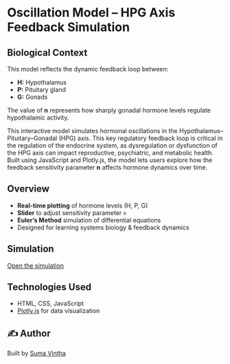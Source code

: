 # Oscillation Model – HPG Axis Feedback Simulation


## Biological Context
This model reflects the dynamic feedback loop between:
- **H:** Hypothalamus
- **P:** Pituitary gland
- **G:** Gonads 

The value of **n** represents how sharply gonadal hormone levels regulate hypothalamic activity.

This interactive model simulates hormonal oscillations in the Hypothalamus–Pituitary–Gonadal (HPG) axis. This key regulatory feedback loop is critical in the regulation of the endocrine system, as dysregulation or dysfunction of the HPG axis can impact reproductive, psychiatric, and metabolic health. Built using JavaScript and Plotly.js, the model lets users explore how the feedback sensitivity parameter **n** affects hormone dynamics over time.

## Overview

-  **Real-time plotting** of hormone levels (H, P, G)
-  **Slider** to adjust sensitivity parameter `n`
-  **Euler’s Method** simulation of differential equations
-  Designed for learning systems biology & feedback dynamics

## Simulation 
[Open the simulation](https://sumavintha.github.io/oscillation-model/)

## Technologies Used
- HTML, CSS, JavaScript
- [Plotly.js](https://plotly.com/javascript/) for data visualization


## ✍️ Author
Built by [Suma Vintha](https://github.com/sumavintha)
